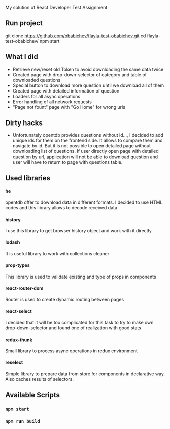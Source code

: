 My solution of React Developer Test Assignment

## Run project 
git clone https://github.com/obabichev/flayla-test-obabichev.git
cd flayla-test-obabichev/
npm start

## What I did
- Retrieve new/reset old Token to avoid downloading the same data twice
- Created page with drop-down-selector of category and table of downloaded questions
- Special button to download more question until we download all of them
- Created page with detailed information of question
- Loaders for all async operations
- Error handling of all network requests
- "Page not fount" page with "Go Home" for wrong urls

## Dirty hacks
- Unfortunately opentdb provides questions without id..., I decided to add unique ids for them on the frontend side. 
It allows to compare them and navigate by id. 
But it is not possible to open detailed page without downloading list of questions. 
If user directly open page with detailed question by url, application will not be able to download question and user will have to return to page with questions table.  

## Used libraries

#### he 

opentdb offer to download data in different formats. I decided to use HTML codes and this library allows to decode received data

#### history

I use this library to get browser history object and work with it directly

#### lodash

It is useful library to work with collections cleaner

#### prop-types

This library is used to validate existing and type of props in components

#### react-router-dom

Router is used to create dynamic routing between pages

#### react-select

I decided that it will be too complicated for this task to try to make own drop-down-selector and found one of realization with good stats

#### redux-thunk

Small library to process async operations in redux environment

#### reselect

Simple library to prepare data from store for components in declarative way. Also caches results of selectors.

## Available Scripts

### `npm start`

### `npm run build`

